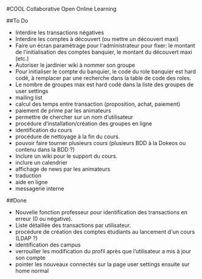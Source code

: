 #COOL
Collaborative Open Online Learning


##To Do

- Interdire les transactions négatives
- Interdire les comptes à découvert (ou mettre un découvert maxi)
- Faire un écran paramètrage pour l'administrateur pour fixer: le montant de l'initialisation des comptes banquier, le montant du découvert maxi (etc.)
- Autoriser le jardinier wiki à nommer son groupe
- Pour initialiser le compte du banquier, le code du role banquier est hard codé, à remplacer par une recherche dans la table de code des roles.
- Le nombre de groupes max est hard codé dans la liste des groupes de user settings
- mailing list
- calcul des temps entre transaction (proposition, achat, paiement)
- paiement de prime par les animateurs
- permettre de chercher sur un nom d’utilisateur
- procédure d’installation/création des groupes en ligne
- identification du cours
- procédure de nettoyage à la fin du cours.
- pouvoir faire tourner plusieurs cours (plusieurs BDD à la Dokeos ou contenu dans la BDD ?)
- Inclure un wiki pour le support du cours.
- inclure un calendrier
- affichage de news par les animateurs
- traduction
- aide en ligne
- messagerie interne


##Done
- Nouvelle fonction professeur pour identification des transactions en erreur (0 ou négative).
- Liste détaillée des transactions par utilisateur.
- procédure de création des comptes étudiants au lancement d'un cours (LDAP ?)
- identification des campus
- verrouiller les modification du profil après que l’utilisateur a mis à jour son compte
- pointer les nouveaux connectés sur la page user settings ensuite sur home normal


